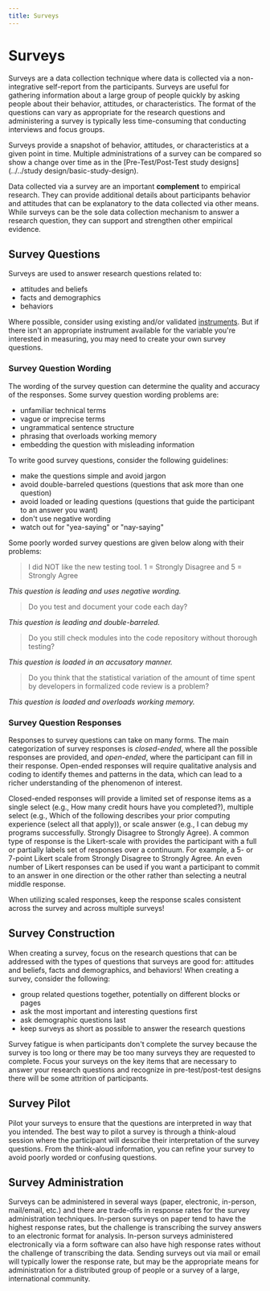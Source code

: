 ```yaml
---
title: Surveys
---
```


# Surveys

Surveys are a data collection technique where data is collected via a non-integrative self-report from the participants.  Surveys are useful for gathering information about a large group of people quickly by asking people about their behavior, attitudes, or characteristics.  The format of the questions can vary as appropriate for the research questions and administering a survey is typically less time-consuming that conducting interviews and focus groups.

Surveys provide a snapshot of behavior, attitudes, or characteristics at a given point in time.  Multiple administrations of a survey can be compared so show a change over time as in the [Pre-Test/Post-Test study designs](../../study design/basic-study-design).

Data collected via a survey are an important **complement** to empirical research.  They can provide additional details about participants behavior and attitudes that can be explanatory to the data collected via other means.  While surveys can be the sole data collection mechanism to answer a research question, they can support and strengthen other empirical evidence.

## Survey Questions
Surveys are used to answer research questions related to:

  * attitudes and beliefs
  * facts and demographics
  * behaviors
  
Where possible, consider using existing and/or validated [instruments](../instruments). But if there isn't an appropriate instrument available for the variable you're interested in measuring, you may need to create your own survey questions.  

### Survey Question Wording
The wording of the survey question can determine the quality and accuracy of the responses.  Some survey question wording problems are:

  * unfamiliar technical terms
  * vague or imprecise terms
  * ungrammatical sentence structure
  * phrasing that overloads working memory
  * embedding the question with misleading information
  
To write good survey questions, consider the following guidelines:

  * make the questions simple and avoid jargon
  * avoid double-barreled questions (questions that ask more than one question)
  * avoid loaded or leading questions (questions that guide the participant to an answer you want)
  * don't use negative wording
  * watch out for "yea-saying" or "nay-saying"
  
Some poorly worded survey questions are given below along with their problems:

> I did NOT like the new testing tool. 1 = Strongly Disagree and 5 = Strongly Agree

*This question is leading and uses negative wording.*

> Do you test and document your code each day?

*This question is leading and double-barreled.*

> Do you still check modules into the code repository without thorough testing?

*This question is loaded in an accusatory manner.*

> Do you think that the statistical variation of the amount of time spent by developers in formalized code review is a problem?

*This question is loaded and overloads working memory.*

### Survey Question Responses
Responses to survey questions can take on many forms.  The main categorization of survey responses is *closed-ended*, where all the possible responses are provided, and *open-ended*, where the participant can fill in their response.  Open-ended responses will require qualitative analysis and coding to identify themes and patterns in the data, which can lead to a richer understanding of the phenomenon of interest.

Closed-ended responses will provide a limited set of response items as a single select (e.g., How many credit hours have you completed?), multiple select (e.g., Which of the following describes your prior computing experience (select all that apply)), or scale answer (e.g., I can debug my programs successfully. Strongly Disagree to Strongly Agree).  A common type of response is the Likert-scale with provides the participant with a full or partially labels set of responses over a continuum.  For example, a 5- or 7-point Likert scale from Strongly Disagree to Strongly Agree.  An even number of Likert responses can be used if you want a participant to commit to an answer in one direction or the other rather than selecting a neutral middle response.  

When utilizing scaled responses, keep the response scales consistent across the survey and across multiple surveys!


## Survey Construction
When creating a survey, focus on the research questions that can be addressed with the types of questions that surveys are good for: attitudes and beliefs, facts and demographics, and behaviors! When creating a survey, consider the following:

  * group related questions together, potentially on different blocks or pages
  * ask the most important and interesting questions first
  * ask demographic questions last
  * keep surveys as short as possible to answer the research questions
  
Survey fatigue is when participants don't complete the survey because the survey is too long or there may be too many surveys they are requested to complete.  Focus your surveys on the key items that are necessary to answer your research questions and recognize in pre-test/post-test designs there will be some attrition of participants.

## Survey Pilot
Pilot your surveys to ensure that the questions are interpreted in way that you intended.  The best way to pilot a survey is through a think-aloud session where the participant will describe their interpretation of the survey questions.  From the think-aloud information, you can refine your survey to avoid poorly worded or confusing questions.

## Survey Administration
Surveys can be administered in several ways (paper, electronic, in-person, mail/email, etc.) and there are trade-offs in response rates for the survey administration techniques.  In-person surveys on paper tend to have the highest response rates, but the challenge is transcribing the survey answers to an electronic format for analysis.  In-person surveys administered electronically via a form software can also have high response rates without the challenge of transcribing the data.  Sending surveys out via mail or email will typically lower the response rate, but may be the appropriate means for administration for a distributed group of people or a survey of a large, international community.